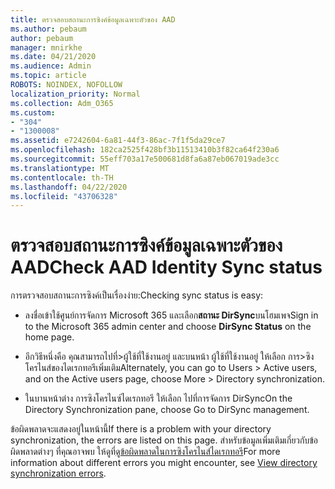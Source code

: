 ```yaml
---
title: ตรวจสอบสถานะการซิงค์ข้อมูลเฉพาะตัวของ AAD
ms.author: pebaum
author: pebaum
manager: mnirkhe
ms.date: 04/21/2020
ms.audience: Admin
ms.topic: article
ROBOTS: NOINDEX, NOFOLLOW
localization_priority: Normal
ms.collection: Adm_O365
ms.custom:
- "304"
- "1300008"
ms.assetid: e7242604-6a81-44f3-86ac-7f1f5da29ce7
ms.openlocfilehash: 182ca2525f428bf3b11513410b3f82ca64f230a6
ms.sourcegitcommit: 55eff703a17e500681d8fa6a87eb067019ade3cc
ms.translationtype: MT
ms.contentlocale: th-TH
ms.lasthandoff: 04/22/2020
ms.locfileid: "43706328"
---
```

# <a name="check-aad-identity-sync-status"></a><span data-ttu-id="15459-102">ตรวจสอบสถานะการซิงค์ข้อมูลเฉพาะตัวของ AAD</span><span class="sxs-lookup"><span data-stu-id="15459-102">Check AAD Identity Sync status</span></span>

<span data-ttu-id="15459-103">การตรวจสอบสถานะการซิงค์เป็นเรื่องง่าย:</span><span class="sxs-lookup"><span data-stu-id="15459-103">Checking sync status is easy:</span></span>
  
- <span data-ttu-id="15459-104">ลงชื่อเข้าใช้ศูนย์การจัดการ Microsoft 365 และเลือก**สถานะ DirSync**บนโฮมเพจ</span><span class="sxs-lookup"><span data-stu-id="15459-104">Sign in to the Microsoft 365 admin center and choose **DirSync Status** on the home page.</span></span>

- <span data-ttu-id="15459-105">อีกวิธีหนึ่งคือ คุณสามารถไปที่\>ผู้ใช้ที่ใช้งานอยู่ และบนหน้า ผู้ใช้ที่ใช้งานอยู่ ให้เลือก การ\>ซิงโครไนส์ของไดเรกทอรีเพิ่มเติม</span><span class="sxs-lookup"><span data-stu-id="15459-105">Alternately, you can go to Users \> Active users, and on the Active users page, choose More \> Directory synchronization.</span></span>

- <span data-ttu-id="15459-106">ในบานหน้าต่าง การซิงโครไนซ์ไดเรกทอรี ให้เลือก ไปที่การจัดการ DirSync</span><span class="sxs-lookup"><span data-stu-id="15459-106">On the Directory Synchronization pane, choose Go to DirSync management.</span></span>

<span data-ttu-id="15459-107">ข้อผิดพลาดจะแสดงอยู่ในหน้านี้</span><span class="sxs-lookup"><span data-stu-id="15459-107">If there is a problem with your directory synchronization, the errors are listed on this page.</span></span> <span data-ttu-id="15459-108">สําหรับข้อมูลเพิ่มเติมเกี่ยวกับข้อผิดพลาดต่างๆ ที่คุณอาจพบ ให้ดูที่[ดูข้อผิดพลาดในการซิงโครไนส์ไดเรกทอรี](https://docs.microsoft.com//office365/enterprise/identify-directory-synchronization-errors)</span><span class="sxs-lookup"><span data-stu-id="15459-108">For more information about different errors you might encounter, see [View directory synchronization errors](https://docs.microsoft.com//office365/enterprise/identify-directory-synchronization-errors).</span></span>
  